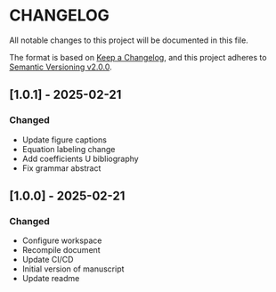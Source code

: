 # CHANGELOG

All notable changes to this project will be documented in this file.

The format is based on [Keep a Changelog](https://keepachangelog.com/en/1.0.0/),
and this project adheres to [Semantic Versioning v2.0.0](https://semver.org/spec/v2.0.0.html).

## [1.0.1] - 2025-02-21

### Changed

- Update figure captions
- Equation labeling change
- Add coefficients U bibliography
- Fix grammar abstract

## [1.0.0] - 2025-02-21

### Changed

- Configure workspace
- Recompile document
- Update CI/CD
- Initial version of manuscript
- Update readme
